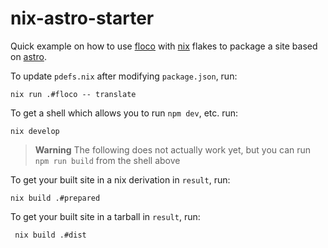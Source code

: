 # nix-astro-starter

Quick example on how to use [floco](https://github.com/aakropotkin/floco) with [nix](https://nixos.org) flakes
to package a site based on [astro](https://astro.build).

To update `pdefs.nix` after modifying `package.json`, run:

``` shell
nix run .#floco -- translate
```

To get a shell which allows you to run `npm dev`, etc. run:

``` shell
nix develop
```

> **Warning**
> The following does not actually work yet, but you can run `npm run build` from the shell above


To get your built site in a nix derivation in `result`, run:

``` shell
nix build .#prepared
```

To get your built site in a tarball in `result`, run:

``` shell
 nix build .#dist
```
